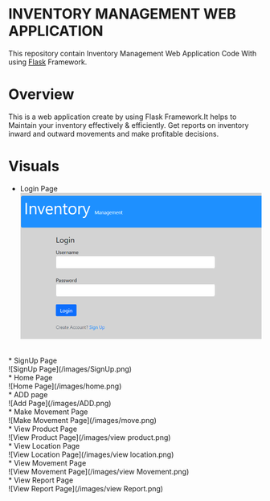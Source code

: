 # INVENTORY MANAGEMENT WEB APPLICATION
   This repository contain Inventory Management Web Application Code With using [Flask](https://www.tutorialspoint.com/flask/index.htm) Framework.
# Overview
   This is a web application create by using Flask Framework.It helps to Maintain your inventory effectively & efficiently. Get reports on inventory inward and outward movements and make profitable decisions.
# Visuals
* Login Page
![Login Page](/images/login.png)
<br />
* SignUp Page
<br />
![SignUp Page](/images/SignUp.png)
<br />
* Home Page
<br />
![Home Page](/images/home.png)
<br />
* ADD page
<br />
![Add Page](/images/ADD.png)
<br />
* Make Movement Page
<br />
![Make Movement Page](/images/move.png)
<br />
* View Product Page
<br />
![View Product Page](/images/view product.png)
<br />
* View Location Page
<br />
![View Location Page](/images/view location.png)
<br />
* View Movement Page
<br />
![View Movement Page](/images/view Movement.png)
<br />
* View Report Page
<br />
![View Report Page](/images/view Report.png)
 <br />
 
